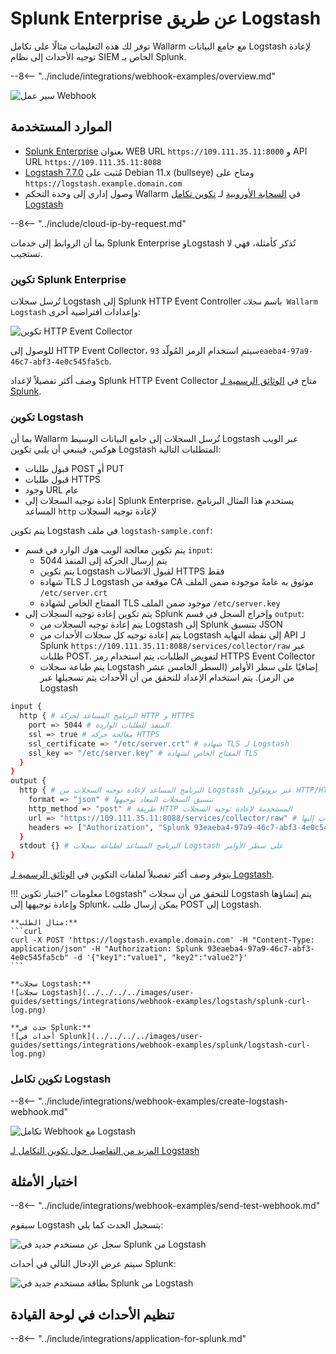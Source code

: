 [splunk-dashboard-by-wallarm-img]: ../../../../images/user-guides/settings/integrations/splunk-dashboard-by-wallarm.png

# Splunk Enterprise عن طريق Logstash

توفر لك هذه التعليمات مثالًا على تكامل Wallarm مع جامع البيانات Logstash لإعادة توجيه الأحداث إلى نظام SIEM الخاص بـ Splunk.

--8<-- "../include/integrations/webhook-examples/overview.md"

![سير عمل Webhook](../../../../images/user-guides/settings/integrations/webhook-examples/logstash/splunk-scheme.png)

## الموارد المستخدمة

* [Splunk Enterprise](#splunk-enterprise-configuration) بعنوان WEB URL `https://109.111.35.11:8000` و API URL `https://109.111.35.11:8088`
* [Logstash 7.7.0](#logstash-configuration) مُثبت على Debian 11.x (bullseye) ومتاح على `https://logstash.example.domain.com`
* وصول إداري إلى وحدة التحكم Wallarm في [السحابة الأوروبية](https://my.wallarm.com) لـ [تكوين تكامل Logstash](#configuration-of-logstash-integration)

--8<-- "../include/cloud-ip-by-request.md"

بما أن الروابط إلى خدمات Splunk Enterprise وLogstash تُذكر كأمثلة، فهي لا تستجيب.

### تكوين Splunk Enterprise

تُرسل سجلات Logstash إلى Splunk HTTP Event Controller باسم `سجلات Wallarm Logstash` وإعدادات افتراضية أخرى:

![تكوين HTTP Event Collector](../../../../images/user-guides/settings/integrations/webhook-examples/splunk/logstash-setup.png)

للوصول إلى HTTP Event Collector، سيتم استخدام الرمز المُولّد `93eaeba4-97a9-46c7-abf3-4e0c545fa5cb`.

وصف أكثر تفصيلاً لإعداد Splunk HTTP Event Collector متاح في [الوثائق الرسمية لـ Splunk](https://docs.splunk.com/Documentation/Splunk/8.0.5/Data/UsetheHTTPEventCollector).

### تكوين Logstash

بما أن Wallarm تُرسل السجلات إلى جامع البيانات الوسيط Logstash عبر الويب هوكس، فينبغي أن يلبي تكوين Logstash المتطلبات التالية:

* قبول طلبات POST أو PUT
* قبول طلبات HTTPS
* وجود URL عام
* إعادة توجيه السجلات إلى Splunk Enterprise، يستخدم هذا المثال البرنامج المساعد `http` لإعادة توجيه السجلات

يتم تكوين Logstash في ملف `logstash-sample.conf`:

* يتم تكوين معالجة الويب هوك الوارد في قسم `input`:
    * يتم إرسال الحركة إلى المنفذ 5044
    * يتم تكوين Logstash لقبول الاتصالات HTTPS فقط
    * شهادة TLS لـ Logstash موقعة من CA موثوق به عامةً موجودة ضمن الملف `/etc/server.crt`
    * المفتاح الخاص لشهادة TLS موجود ضمن الملف `/etc/server.key`
* يتم تكوين إعادة توجيه السجلات إلى Splunk وإخراج السجل في قسم `output`:
    * يتم إعادة توجيه السجلات من Logstash إلى Splunk بتنسيق JSON
    * يتم إعادة توجيه كل سجلات الأحداث من Logstash إلى نقطة النهاية API لـ Splunk `https://109.111.35.11:8088/services/collector/raw` عبر طلبات POST. لتفويض الطلبات، يتم استخدام رمز HTTPS Event Collector
    * يتم طباعة سجلات Logstash إضافيًا على سطر الأوامر (السطر الخامس عشر من الرمز). يتم استخدام الإعداد للتحقق من أن الأحداث يتم تسجيلها عبر Logstash

```bash linenums="1"
input {
  http { # البرنامج المساعد لحركة HTTP و HTTPS
    port => 5044 # المنفذ للطلبات الواردة
    ssl => true # معالجة حركة HTTPS
    ssl_certificate => "/etc/server.crt" # شهادة TLS لـ Logstash
    ssl_key => "/etc/server.key" # المفتاح الخاص لشهادة TLS
  }
}
output {
  http { # البرنامج المساعد لإعادة توجيه السجلات من Logstash عبر بروتوكول HTTP/HTTPS
    format => "json" # تنسيق السجلات المعاد توجيهها
    http_method => "post" # طريقة HTTP المستخدمة لإعادة توجيه السجلات
    url => "https://109.111.35.11:8088/services/collector/raw" # نقطة النهاية لإعادة توجيه السجلات إليها
    headers => ["Authorization", "Splunk 93eaeba4-97a9-46c7-abf3-4e0c545fa5cb"] # رؤوس HTTP لتفويض الطلبات
  }
  stdout {} # البرنامج المساعد لطباعة سجلات Logstash على سطر الأوامر
}
```

يتوفر وصف أكثر تفصيلاً لملفات التكوين في [الوثائق الرسمية لـ Logstash](https://www.elastic.co/guide/en/logstash/current/configuration-file-structure.html).

!!! معلومات "اختبار تكوين Logstash"
    للتحقق من أن سجلات Logstash يتم إنشاؤها وإعادة توجيهها إلى Splunk، يمكن إرسال طلب POST إلى Logstash.

    **مثال الطلب:**
    ```curl
    curl -X POST 'https://logstash.example.domain.com' -H "Content-Type: application/json" -H "Authorization: Splunk 93eaeba4-97a9-46c7-abf3-4e0c545fa5cb" -d '{"key1":"value1", "key2":"value2"}'
    ```

    **سجلات Logstash:**
    ![سجلات Logstash](../../../../images/user-guides/settings/integrations/webhook-examples/logstash/splunk-curl-log.png)

    **حدث في Splunk:**
    ![أحداث في Splunk](../../../../images/user-guides/settings/integrations/webhook-examples/splunk/logstash-curl-log.png)

### تكوين تكامل Logstash

--8<-- "../include/integrations/webhook-examples/create-logstash-webhook.md"

![تكامل Webhook مع Logstash](../../../../images/user-guides/settings/integrations/add-logstash-integration.png)

[المزيد من التفاصيل حول تكوين التكامل لـ Logstash](../logstash.md)

## اختبار الأمثلة

--8<-- "../include/integrations/webhook-examples/send-test-webhook.md"

سيقوم Logstash بتسجيل الحدث كما يلي:

![سجل عن مستخدم جديد في Splunk من Logstash](../../../../images/user-guides/settings/integrations/webhook-examples/logstash/splunk-user-log.png)

سيتم عرض الإدخال التالي في أحداث Splunk:

![بطاقة مستخدم جديد في Splunk من Logstash](../../../../images/user-guides/settings/integrations/webhook-examples/splunk/logstash-user.png)

## تنظيم الأحداث في لوحة القيادة

--8<-- "../include/integrations/application-for-splunk.md"